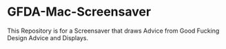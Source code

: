 # GFDA-Mac-Screensaver
This Repository is for a Screensaver that draws Advice from Good Fucking Design Advice and Displays.
